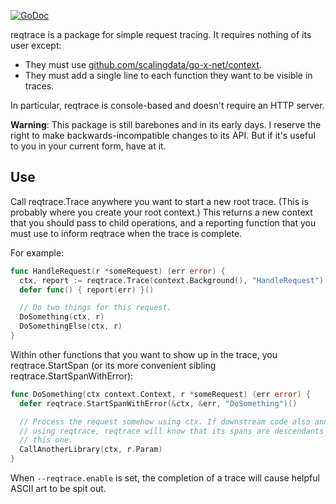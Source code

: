 [![GoDoc](https://godoc.org/github.com/smartystreets/assertions/internal/reqtrace?status.svg)](https://godoc.org/github.com/smartystreets/assertions/internal/reqtrace)

reqtrace is a package for simple request tracing. It requires nothing of its
user except:

 *  They must use [github.com/scalingdata/go-x-net/context][context].
 *  They must add a single line to each function they want to be visible in
    traces.

[context]: http://godoc.org/github.com/scalingdata/go-x-net/context

In particular, reqtrace is console-based and doesn't require an HTTP server.

**Warning**: This package is still barebones and in its early days. I reserve
the right to make backwards-incompatible changes to its API. But if it's useful
to you in your current form, have at it.

## Use

Call reqtrace.Trace anywhere you want to start a new root trace. (This is
probably where you create your root context.) This returns a new context that
you should pass to child operations, and a reporting function that you must use
to inform reqtrace when the trace is complete.

For example:

```Go
func HandleRequest(r *someRequest) (err error) {
  ctx, report := reqtrace.Trace(context.Background(), "HandleRequest")
  defer func() { report(err) }()

  // Do two things for this request.
  DoSomething(ctx, r)
  DoSomethingElse(ctx, r)
}
```

Within other functions that you want to show up in the trace, you
reqtrace.StartSpan (or its more convenient sibling reqtrace.StartSpanWithError):

```Go
func DoSomething(ctx context.Context, r *someRequest) (err error) {
  defer reqtrace.StartSpanWithError(&ctx, &err, "DoSomething")()

  // Process the request somehow using ctx. If downstream code also annotes
  // using reqtrace, reqtrace will know that its spans are descendants of
  // this one.
  CallAnotherLibrary(ctx, r.Param)
}
```

When `--reqtrace.enable` is set, the completion of a trace will cause helpful
ASCII art to be spit out.
